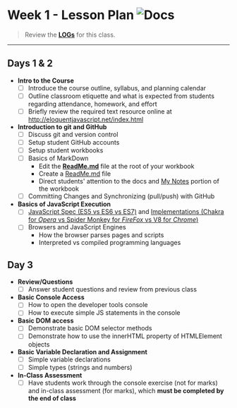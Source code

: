 # Week 1 - Lesson Plan ![Docs](https://img.shields.io/badge/Documentation%20Status-~90%25%20Mostly%20Complete-blue?logo=Read%20the%20Docs)

> Review the [**LOGs**](./LOGs.md) for this class.

----

## Days 1 & 2

<!-- This first class is an introduction and setup class -->


- **Intro to the Course**
  - [ ] Introduce the course outline, syllabus, and planning calendar
  - [ ] Outline classroom etiquette and what is expected from students regarding attendance, homework, and effort
  - [ ] Briefly review the required text resource online at http://eloquentjavascript.net/index.html 
- **Introduction to git and GitHub**
  - [ ] Discuss git and version control
  - [ ] Setup student GitHub accounts
  - [ ] Setup student workbooks
  - [ ] Basics of MarkDown
    - Edit the [**ReadMe.md**](../../ReadMe.md) file at the root of your workbook
    - Create a [ReadMe.md](./demos/ReadMe.md) file
    - Direct students' attention to the docs and [My Notes](../../docs/mynotes/ReadMe.md) portion of the workbook
  - [ ] Committing Changes and Synchronizing (pull/push) with GitHub
- **Basics of JavaScript Execution**
  - [ ] [JavaScript Spec (ES5 vs ES6 vs ES7)](https://developer.mozilla.org/en-US/docs/Web/JavaScript/Language_Resources) and [Implementations (Chakra for *Opera* vs Spider Monkey for *FireFox* vs V8 for *Chrome*)](https://developer.mozilla.org/en-US/docs/Web/JavaScript/Language_Resources#Implementations)
  - [ ] Browsers and JavaScript Engines
    - How the browser parses pages and scripts
    - Interpreted vs compiled programming languages

## Day 3

<!-- Demo the effect of a pull and the need for synchronizing by adding a commit to each student's repository  -->
<!-- JavaScript editing in the Browser + First assignment -->

- **Review/Questions**
  - [ ] Answer student questions and review from previous class
- **Basic Console Access**
  - [ ] How to open the developer tools console
  - [ ] How to execute simple JS statements in the console
- **Basic DOM access**
  - [ ] Demonstrate basic DOM selector methods
  - [ ] Demonstrate how to use the innerHTML property of HTMLElement objects
- **Basic Variable Declaration and Assignment**
  - [ ] Simple variable declarations
  - [ ] Simple types (strings and numbers)
- **In-Class Assessment**
  - [ ] Have students work through the console exercise (not for marks) and in-class assessment (for marks), which **must be completed by the end of class** <!--(only release the in-class assessment in class on this day on the projector; DO NOT release through Moodle).-->
